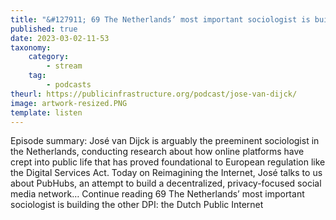 ```yaml
---
title: "&#127911; 69 The Netherlands’ most important sociologist is building the other DPI: the Dutch Public Internet"
published: true
date: 2023-03-02-11-53
taxonomy:
    category:
        - stream
    tag:
        - podcasts
theurl: https://publicinfrastructure.org/podcast/jose-van-dijck/
image: artwork-resized.PNG
template: listen
---
```


Episode summary: Jos&eacute; van Dijck is arguably the preeminent sociologist in the Netherlands, conducting research about how online platforms have crept into public life that has proved foundational to European regulation like the Digital Services Act. Today on Reimagining the Internet, Jos&eacute; talks to us about PubHubs, an attempt to build a decentralized, privacy-focused social media network&hellip; Continue reading 69 The Netherlands&rsquo; most important sociologist is building the other DPI: the Dutch Public Internet
